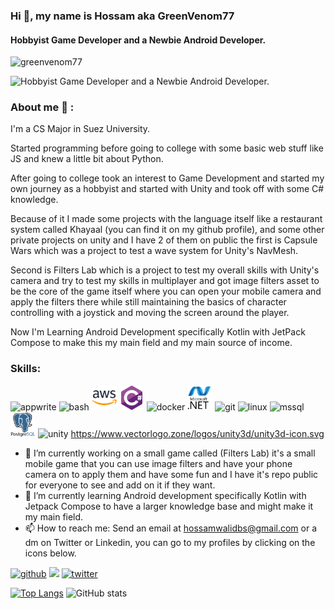 ### Hi 👋, my name is Hossam aka GreenVenom77
#### Hobbyist Game Developer and a Newbie Android Developer.

<p align="left"> <img src="https://komarev.com/ghpvc/?username=greenvenom77&label=Profile%20views&color=0e75b6&style=flat" alt="greenvenom77" /> </p>

![Hobbyist Game Developer and a Newbie Android Developer.](https://media.licdn.com/dms/image/D4D16AQEBSFSvjYTEDQ/profile-displaybackgroundimage-shrink_350_1400/0/1707428114599?e=1712793600&v=beta&t=yg_6P17vAuRyoYEk9wjzsTnWlCn1Sr6KBC6_RtD4gVc)

### About me :thinking: :

I'm a CS Major in Suez University.

Started programming before going to college with some basic web stuff like JS and knew a little bit about Python.

After going to college took an interest to Game Development and started my own journey as a hobbyist and started with Unity and took off with some C# knowledge.

Because of it I made some projects with the language itself like a restaurant system called Khayaal (you can find it on my github profile),
and some other private projects on unity and I have 2 of them on public the first is Capsule Wars which was a project to test a wave system for Unity's NavMesh.

Second is Filters Lab which is a project to test my overall skills with Unity's camera and try to test my skills in multiplayer and got image filters asset to be the core of the game itself where you can open your mobile camera and apply the filters there while still maintaining the basics of character controlling with a joystick and moving the screen around the player.

Now I'm Learning Android Development specifically Kotlin with JetPack Compose to make this my main field and my main source of income.

<h3 align="left">Skills:</h3>

<img src='https://www.vectorlogo.zone/logos/appwriteio/appwriteio-icon.svg' alt='appwrite' width='40' height='40'> <img src="https://www.svgrepo.com/show/388730/terminal.svg" alt="bash" width="40" height="40">
<img src="https://raw.githubusercontent.com/devicons/devicon/master/icons/amazonwebservices/amazonwebservices-original-wordmark.svg" alt="aws" width="40" height="40"/> <img src="https://raw.githubusercontent.com/devicons/devicon/master/icons/csharp/csharp-original.svg" alt="csharp" width="40" height="40"/> <img src="https://www.svgrepo.com/show/439145/docker.svg" alt="docker" width="40" height="40"/> <img src="https://raw.githubusercontent.com/devicons/devicon/master/icons/dot-net/dot-net-original-wordmark.svg" alt="dotnet" width="40" height="40"/> <img src="https://www.vectorlogo.zone/logos/git-scm/git-scm-icon.svg" alt="git" width="40" height="40"/> <img src="https://www.svgrepo.com/show/439174/gnu-linux.svg" alt="linux" width="40" height="40"/> <img src="https://www.svgrepo.com/show/303229/microsoft-sql-server-logo.svg" alt="mssql" width="40" height="40"/> <img src="https://raw.githubusercontent.com/devicons/devicon/master/icons/postgresql/postgresql-original-wordmark.svg" alt="postgresql" width="40" height="40"/> <img src="https://www.flaticon.com/free-icon/unity_5969346?k=1707438106899&log-in=google" alt="unity" width="40" height="40"/>  https://www.vectorlogo.zone/logos/unity3d/unity3d-icon.svg

- 🔭 I’m currently working on a small game called (Filters Lab) it's a small mobile game that you can use image filters and have your phone camera on to apply them and have some fun and I have it's repo public for everyone to see and add on it if they want. 
- 🌱 I’m currently learning Android development specifically Kotlin with Jetpack Compose to have a larger knowledge base and might make it my main field. 
- 📫 How to reach me: Send an email at hossamwalidbs@gmail.com or a dm on Twitter or Linkedin, you can go to my profiles by clicking on the icons below. 


[<img src='https://i1.wp.com/www.afp548.com/wp-content/uploads/2014/08/GitHub.png?fit=1024%2C1024&ssl=1' alt='github' height='40'>](https://github.com/GreenVenom77)  [<img src='https://www.svgrepo.com/show/448234/linkedin.svg' height='40'>](https://www.linkedin.com/in/gv-hossamwalid/)  [<img src='https://www.svgrepo.com/show/452123/twitter.svg' alt='twitter' height='40'>](https://twitter.com/@GreenVenom77)  

[![Top Langs](https://github-readme-stats.vercel.app/api/top-langs/?username=GreenVenom77)](https://github.com/anuraghazra/github-readme-stats) ![GitHub stats](https://github-readme-stats.vercel.app/api?username=GreenVenom77&show_icons=true&count_private=true)  
